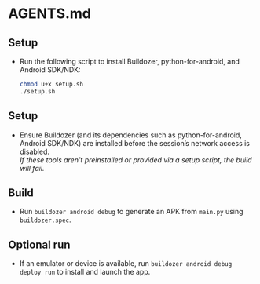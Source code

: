# AGENTS.md
## Setup

- Run the following script to install Buildozer, python-for-android, and Android SDK/NDK:

   ```sh
   chmod u+x setup.sh
   ./setup.sh
   ```

## Setup
- Ensure Buildozer (and its dependencies such as python-for-android, Android SDK/NDK) are installed before the session’s network access is disabled.  
  *If these tools aren’t preinstalled or provided via a setup script, the build will fail.*

## Build
- Run `buildozer android debug` to generate an APK from `main.py` using `buildozer.spec`.

## Optional run
- If an emulator or device is available, run `buildozer android debug deploy run` to install and launch the app.